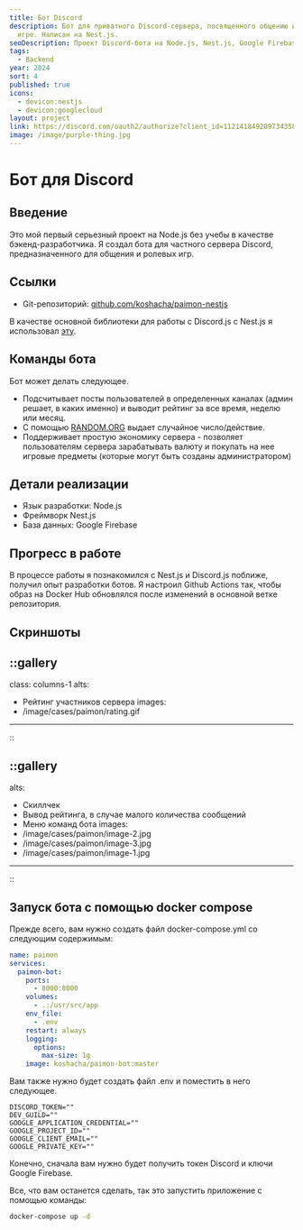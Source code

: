 ```yaml
---
title: Бот Discord
description: Бот для приватного Discord-сервера, посвященного общению и ролевой
  игре. Написан на Nest.js.
seoDescription: Проект Discord-бота на Node.js, Nest.js, Google Firebase и Docker.
tags:
  - Backend
year: 2024
sort: 4
published: true
icons:
  - devicon:nestjs
  - devicon:googlecloud
layout: project
link: https://discord.com/oauth2/authorize?client_id=1121418492097343589&permissions=275012176976&scope=bot
image: /image/purple-thing.jpg
---
```


# Бот для Discord

## Введение

Это мой первый серьезный проект на Node.js без учебы в качестве бэкенд-разработчика. Я создал бота для частного сервера Discord, предназначенного для общения и ролевых игр.

## Ссылки

- Git-репозиторий: [github.com/koshacha/paimon-nestjs](https://github.com/koshacha/paimon-nestjs)

В качестве основной библиотеки для работы с Discord.js с Nest.js я использовал [эту](https://github.com/necordjs/necord).

## Команды бота

Бот может делать следующее.

- Подсчитывает посты пользователей в определенных каналах (админ решает, в каких именно) и выводит рейтинг за все время, неделю или месяц.
- С помощью [RANDOM.ORG](https://www.random.org/) выдает случайное число/действие.
- Поддерживает простую экономику сервера - позволяет пользователям сервера зарабатывать валюту и покупать на нее игровые предметы (которые могут быть созданы администратором)

## Детали реализации

- Язык разработки: Node.js
- Фреймворк Nest.js
- База данных: Google Firebase

## Прогресс в работе

В процессе работы я познакомился с Nest.js и Discord.js поближе, получил опыт разработки ботов. Я настроил Github Actions так, чтобы образ на Docker Hub обновлялся после изменений в основной ветке репозитория.

## Скриншоты

## ::gallery

class: columns-1
alts:

- Рейтинг участников сервера
  images:
- /image/cases/paimon/rating.gif

---

::

## ::gallery

alts:

- Скиллчек
- Вывод рейтинга, в случае малого количества сообщений
- Меню команд бота
  images:
- /image/cases/paimon/image-2.jpg
- /image/cases/paimon/image-3.jpg
- /image/cases/paimon/image-1.jpg

---

::

## Запуск бота с помощью docker compose

Прежде всего, вам нужно создать файл docker-compose.yml со следующим содержимым:

```yaml
name: paimon
services:
  paimon-bot:
    ports:
      - 8000:8000
    volumes:
      - .:/usr/src/app
    env_file:
      - .env
    restart: always
    logging:
      options:
        max-size: 1g
    image: koshacha/paimon-bot:master
```

Вам также нужно будет создать файл .env и поместить в него следующее.

```text
DISCORD_TOKEN=""
DEV_GUILD=""
GOOGLE_APPLICATION_CREDENTIAL=""
GOOGLE_PROJECT_ID=""
GOOGLE_CLIENT_EMAIL=""
GOOGLE_PRIVATE_KEY=""
```

Конечно, сначала вам нужно будет получить токен Discord и ключи Google Firebase.

Все, что вам останется сделать, так это запустить приложение с помощью команды:

```bash
docker-compose up -d
```
